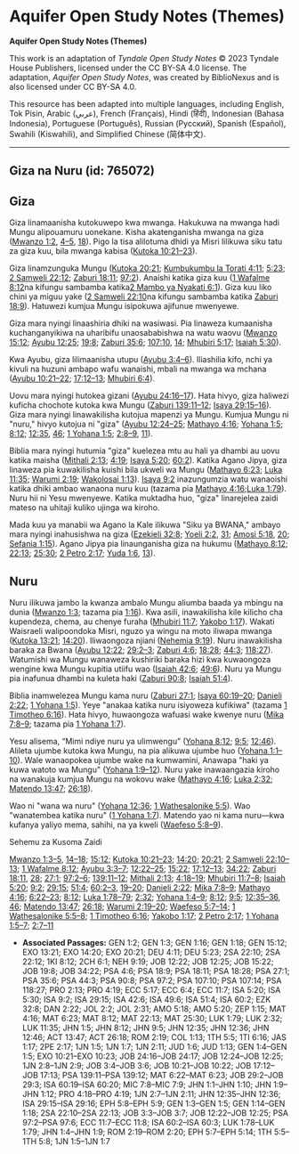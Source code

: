 # Aquifer Open Study Notes (Themes)

**Aquifer Open Study Notes (Themes)**

This work is an adaptation of *Tyndale Open Study Notes* © 2023 Tyndale House Publishers, licensed under the CC BY\-SA 4\.0 license. The adaptation, *Aquifer Open Study Notes*, was created by BiblioNexus and is also licensed under CC BY\-SA 4\.0\.

This resource has been adapted into multiple languages, including English, Tok Pisin, Arabic (عربي), French (Français), Hindi (हिंदी), Indonesian (Bahasa Indonesia), Portuguese (Português), Russian (Русский), Spanish (Español), Swahili (Kiswahili), and Simplified Chinese (简体中文).



--------------------------------

## Giza na Nuru (id: 765072)

Giza
----

Giza linamaanisha kutokuwepo kwa mwanga. Hakukuwa na mwanga hadi Mungu alipouamuru uonekane. Kisha akatenganisha mwanga na giza ([Mwanzo 1:2](https://ref.ly/Gen1:2), [4–5](https://ref.ly/Gen1:4-Gen1:5), [18](https://ref.ly/Gen1:18)). Pigo la tisa alilotuma dhidi ya Misri lilikuwa siku tatu za giza kuu, bila mwanga kabisa ([Kutoka 10:21–23](https://ref.ly/Exod10:21-Exod10:23)).

Giza linamzunguka Mungu ([Kutoka 20:21](https://ref.ly/Exod20:21); [Kumbukumbu la Torati 4:11](https://ref.ly/Deut4:11); [5:23](https://ref.ly/Deut5:23); [2 Samweli 22:12](https://ref.ly/2Sam22:12); [Zaburi 18:11](https://ref.ly/Ps18:11); [97:2](https://ref.ly/Ps97:2)). Anaishi katika giza kuu ([1 Wafalme 8:12](https://ref.ly/1Kgs8:12)na kifungu sambamba katika[2 Mambo ya Nyakati 6:1](https://ref.ly/2Chr6:1)). Giza kuu liko chini ya miguu yake ([2 Samweli 22:10](https://ref.ly/2Sam22:10)na kifungu sambamba katika [Zaburi 18:9](https://ref.ly/Ps18:9)). Hatuwezi kumjua Mungu isipokuwa ajifunue mwenyewe.

Giza mara nyingi linaashiria dhiki na wasiwasi. Pia linaweza kumaanisha kuchanganyikiwa na uharibifu unaosababishwa na watu waovu ([Mwanzo 15:12](https://ref.ly/Gen15:12); [Ayubu 12:25](https://ref.ly/Job12:25); [19:8](https://ref.ly/Job19:8); [Zaburi 35:6](https://ref.ly/Ps35:6); [107:10](https://ref.ly/Ps107:10), [14](https://ref.ly/Ps107:14); [Mhubiri 5:17](https://ref.ly/Eccl5:17); [Isaiah 5:30](https://ref.ly/Isa5:30)).

Kwa Ayubu, giza lilimaanisha utupu ([Ayubu 3:4–6](https://ref.ly/Job3:4-Job3:6)). Iliashilia kifo, nchi ya kivuli na huzuni ambapo wafu wanaishi, mbali na mwanga wa mchana ([Ayubu 10:21–22](https://ref.ly/Job10:21-Job10:22); [17:12–13](https://ref.ly/Job17:12-Job17:13); [Mhubiri 6:4](https://ref.ly/Eccl6:4)).

Uovu mara nyingi hutokea gizani ([Ayubu 24:16–17](https://ref.ly/Job24:16-Job24:17)). Hata hivyo, giza haliwezi kuficha chochote kutoka kwa Mungu ([Zaburi 139:11–12](https://ref.ly/Ps139:11-Ps139:12); [Isaya 29:15–16](https://ref.ly/Isa29:15-Isa29:16)). Giza mara nyingi linawakilisha kutojua mapenzi ya Mungu. Kumjua Mungu ni "nuru," hivyo kutojua ni "giza" ([Ayubu 12:24–25](https://ref.ly/Job12:24-Job12:25); [Mathayo 4:16](https://ref.ly/Matt4:16); [Yohana 1:5](https://ref.ly/John1:5); [8:12](https://ref.ly/John8:12); [12:35](https://ref.ly/John12:35), [46](https://ref.ly/John12:46); [1 Yohana 1:5](https://ref.ly/1John1:5); [2:8–9](https://ref.ly/1John2:8-1John2:9), [11](https://ref.ly/1John2:11)).

Biblia mara nyingi hutumia "giza" kuelezea mtu au hali ya dhambi au uovu katika maisha ([Mithali 2:13](https://ref.ly/Prov2:13); [4:19](https://ref.ly/Prov4:19); [Isaya 5:20](https://ref.ly/Isa5:20); [60:2](https://ref.ly/Isa60:2)). Katika Agano Jipya, giza linaweza pia kuwakilisha kuishi bila ukweli wa Mungu ([Mathayo 6:23](https://ref.ly/Matt6:23); [Luka 11:35](https://ref.ly/Luke11:35); [Warumi 2:19](https://ref.ly/Rom2:19); [Wakolosai 1:13](https://ref.ly/Col1:13)). [Isaya 9:2](https://ref.ly/Isa9:2) inazungumzia watu wanaoishi katika dhiki ambao wanaona nuru kuu (tazama pia [Mathayo 4:16](https://ref.ly/Matt4:16);[Luka 1:79](https://ref.ly/Luke1:79)). Nuru hii ni Yesu mwenyewe. Katika muktadha huo, "giza" linarejelea zaidi mateso na uhitaji kuliko ujinga wa kiroho.

Mada kuu ya manabii wa Agano la Kale ilikuwa "Siku ya BWANA," ambayo mara nyingi inahusishwa na giza ([Ezekieli 32:8](https://ref.ly/Ezek32:8); [Yoeli 2:2](https://ref.ly/Joel2:2), [31](https://ref.ly/Joel2:31); [Amosi 5:18](https://ref.ly/Amos5:18), [20](https://ref.ly/Amos5:20); [Sefania 1:15](https://ref.ly/Zeph1:15)). Agano Jipya pia linaunganisha giza na hukumu ([Mathayo 8:12](https://ref.ly/Matt8:12); [22:13](https://ref.ly/Matt22:13); [25:30](https://ref.ly/Matt25:30); [2 Petro 2:17](https://ref.ly/2Pet2:17); [Yuda 1:6](https://ref.ly/Jude1:6), [13](https://ref.ly/Jude1:13)).

Nuru
----

Nuru ilikuwa jambo la kwanza ambalo Mungu aliumba baada ya mbingu na dunia ([Mwanzo 1:3](https://ref.ly/Gen1:3); tazama pia [1:16](https://ref.ly/Gen1:16)). Kwa asili, inawakilisha kile kilicho cha kupendeza, chema, au chenye furaha ([Mhubiri 11:7](https://ref.ly/Eccl11:7); [Yakobo 1:17](https://ref.ly/Jas1:17)). Wakati Waisraeli walipoondoka Misri, nguzo ya wingu na moto iliwapa mwanga ([Kutoka 13:21](https://ref.ly/Exod13:21); [14:20](https://ref.ly/Exod14:20)). Iliwaongoza njiani ([Nehemia 9:19](https://ref.ly/Neh9:19)). Nuru inawakilisha baraka za Bwana ([Ayubu 12:22](https://ref.ly/Job12:22); [29:2–3](https://ref.ly/Job29:2-Job29:3); [Zaburi 4:6](https://ref.ly/Ps4:6); [18:28](https://ref.ly/Ps18:28); [44:3](https://ref.ly/Ps44:3); [118:27](https://ref.ly/Ps118:27)). Watumishi wa Mungu wanaweza kushiriki baraka hizi kwa kuwaongoza wengine kwa Mungu kupitia utiifu wao ([Isaiah 42:6](https://ref.ly/Isa42:6); [49:6](https://ref.ly/Isa49:6)). Nuru ya Mungu pia inafunua dhambi na kuleta haki ([Zaburi 90:8](https://ref.ly/Ps90:8); [Isaiah 51:4](https://ref.ly/Isa51:4)).

Biblia inamwelezea Mungu kama nuru ([Zaburi 27:1](https://ref.ly/Ps27:1); [Isaya 60:19–20](https://ref.ly/Isa60:19-Isa60:20); [Danieli 2:22](https://ref.ly/Dan2:22); [1 Yohana 1:5](https://ref.ly/1John1:5)). Yeye "anakaa katika nuru isiyoweza kufikiwa" (tazama [1 Timotheo 6:16](https://ref.ly/1Tim6:16)). Hata hivyo, huwaongoza wafuasi wake kwenye nuru ([Mika 7:8–9](https://ref.ly/Mic7:8-Mic7:9); tazama pia [1 Yohana 1:7](https://ref.ly/1John1:7)).

Yesu alisema, “Mimi ndiye nuru ya ulimwengu” ([Yohana 8:12](https://ref.ly/John8:12); [9:5](https://ref.ly/John9:5); [12:46](https://ref.ly/John12:46)). Alileta ujumbe kutoka kwa Mungu, na pia alikuwa ujumbe huo ([Yohana 1:1–10](https://ref.ly/John1:1-John1:10)). Wale wanaopokea ujumbe wake na kumwamini, Anawapa "haki ya kuwa watoto wa Mungu" ([Yohana 1:9–12](https://ref.ly/John1:9-John1:12)). Nuru yake inawaangazia kiroho na wanakuja kumjua Mungu na wokovu wake ([Mathayo 4:16](https://ref.ly/Matt4:16); [Luka 2:32](https://ref.ly/Luke2:32); [Matendo 13:47](https://ref.ly/Acts13:47); [26:18](https://ref.ly/Acts26:18)).

Wao ni "wana wa nuru" ([Yohana 12:36](https://ref.ly/John12:36); [1 Wathesalonike 5:5](https://ref.ly/1Thess5:5)). Wao "wanatembea katika nuru" ([1 Yohana 1:7](https://ref.ly/1John1:7)). Matendo yao ni kama nuru—kwa kufanya yaliyo mema, sahihi, na ya kweli ([Waefeso 5:8–9](https://ref.ly/Eph5:8-Eph5:9)).

Sehemu za Kusoma Zaidi

[Mwanzo 1:3–5](https://ref.ly/Gen1:3-Gen1:5), [14–18](https://ref.ly/Gen1:14-Gen1:18); [15:12](https://ref.ly/Gen15:12); [Kutoka 10:21–23](https://ref.ly/Exod10:21-Exod10:23); [14:20](https://ref.ly/Exod14:20); [20:21](https://ref.ly/Exod20:21); [2 Samweli 22:10–13](https://ref.ly/2Sam22:10-2Sam22:13); [1 Wafalme 8:12](https://ref.ly/1Kgs8:12); [Ayubu 3:3–7](https://ref.ly/Job3:3-Job3:7); [12:22–25](https://ref.ly/Job12:22-Job12:25); [15:22](https://ref.ly/Job15:22); [17:12–13](https://ref.ly/Job17:12-Job17:13); [34:22](https://ref.ly/Job34:22); [Zaburi 18:11](https://ref.ly/Ps18:11), [28](https://ref.ly/Ps18:28); [27:1](https://ref.ly/Ps27:1); [97:2–6](https://ref.ly/Ps97:2-Ps97:6); [139:11–12](https://ref.ly/Ps139:11-Ps139:12); [Mithali 2:13](https://ref.ly/Prov2:13); [4:18–19](https://ref.ly/Prov4:18-Prov4:19); [Mhubiri 11:7–8](https://ref.ly/Eccl11:7-Eccl11:8); [Isaiah 5:20](https://ref.ly/Isa5:20); [9:2](https://ref.ly/Isa9:2); [29:15](https://ref.ly/Isa29:15); [51:4](https://ref.ly/Isa51:4); [60:2–3](https://ref.ly/Isa60:2-Isa60:3), [19–20](https://ref.ly/Isa60:19-Isa60:20); [Danieli 2:22](https://ref.ly/Dan2:22); [Mika 7:8–9](https://ref.ly/Mic7:8-Mic7:9); [Mathayo 4:16](https://ref.ly/Matt4:16); [6:22–23](https://ref.ly/Matt6:22-Matt6:23); [8:12](https://ref.ly/Matt8:12); [Luka 1:78–79](https://ref.ly/Luke1:78-Luke1:79); [2:32](https://ref.ly/Luke2:32); [Yohana 1:4–9](https://ref.ly/John1:4-John1:9); [8:12](https://ref.ly/John8:12); [9:5](https://ref.ly/John9:5); [12:35–36](https://ref.ly/John12:35-John12:36), [46](https://ref.ly/John12:46); [Matendo 13:47](https://ref.ly/Acts13:47); [26:18](https://ref.ly/Acts26:18); [Warumi 2:19–20](https://ref.ly/Rom2:19-Rom2:20); [Waefeso 5:7–14](https://ref.ly/Eph5:7-Eph5:14); [1 Wathesalonike 5:5–8](https://ref.ly/1Thess5:5-1Thess5:8); [1 Timotheo 6:16](https://ref.ly/1Tim6:16); [Yakobo 1:17](https://ref.ly/Jas1:17); [2 Petro 2:17](https://ref.ly/2Pet2:17); [1 Yohana 1:5–7](https://ref.ly/1John1:5-1John1:7); [2:7–11](https://ref.ly/1John2:7-1John2:11)

* **Associated Passages:** GEN 1:2; GEN 1:3; GEN 1:16; GEN 1:18; GEN 15:12; EXO 13:21; EXO 14:20; EXO 20:21; DEU 4:11; DEU 5:23; 2SA 22:10; 2SA 22:12; 1KI 8:12; 2CH 6:1; NEH 9:19; JOB 12:22; JOB 12:25; JOB 15:22; JOB 19:8; JOB 34:22; PSA 4:6; PSA 18:9; PSA 18:11; PSA 18:28; PSA 27:1; PSA 35:6; PSA 44:3; PSA 90:8; PSA 97:2; PSA 107:10; PSA 107:14; PSA 118:27; PRO 2:13; PRO 4:19; ECC 5:17; ECC 6:4; ECC 11:7; ISA 5:20; ISA 5:30; ISA 9:2; ISA 29:15; ISA 42:6; ISA 49:6; ISA 51:4; ISA 60:2; EZK 32:8; DAN 2:22; JOL 2:2; JOL 2:31; AMO 5:18; AMO 5:20; ZEP 1:15; MAT 4:16; MAT 6:23; MAT 8:12; MAT 22:13; MAT 25:30; LUK 1:79; LUK 2:32; LUK 11:35; JHN 1:5; JHN 8:12; JHN 9:5; JHN 12:35; JHN 12:36; JHN 12:46; ACT 13:47; ACT 26:18; ROM 2:19; COL 1:13; 1TH 5:5; 1TI 6:16; JAS 1:17; 2PE 2:17; 1JN 1:5; 1JN 1:7; 1JN 2:11; JUD 1:6; JUD 1:13; GEN 1:4–GEN 1:5; EXO 10:21–EXO 10:23; JOB 24:16–JOB 24:17; JOB 12:24–JOB 12:25; 1JN 2:8–1JN 2:9; JOB 3:4–JOB 3:6; JOB 10:21–JOB 10:22; JOB 17:12–JOB 17:13; PSA 139:11–PSA 139:12; MAT 6:22–MAT 6:23; JOB 29:2–JOB 29:3; ISA 60:19–ISA 60:20; MIC 7:8–MIC 7:9; JHN 1:1–JHN 1:10; JHN 1:9–JHN 1:12; PRO 4:18–PRO 4:19; 1JN 2:7–1JN 2:11; JHN 12:35–JHN 12:36; ISA 29:15–ISA 29:16; EPH 5:8–EPH 5:9; GEN 1:3–GEN 1:5; GEN 1:14–GEN 1:18; 2SA 22:10–2SA 22:13; JOB 3:3–JOB 3:7; JOB 12:22–JOB 12:25; PSA 97:2–PSA 97:6; ECC 11:7–ECC 11:8; ISA 60:2–ISA 60:3; LUK 1:78–LUK 1:79; JHN 1:4–JHN 1:9; ROM 2:19–ROM 2:20; EPH 5:7–EPH 5:14; 1TH 5:5–1TH 5:8; 1JN 1:5–1JN 1:7

